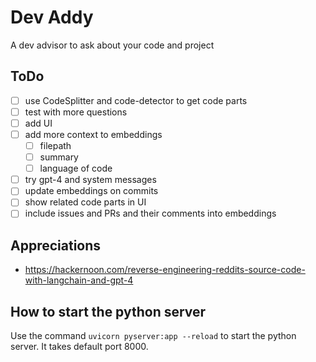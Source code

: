 # Dev Addy

A dev advisor to ask about your code and project

## ToDo

- [ ] use CodeSplitter and code-detector to get code parts
- [ ] test with more questions
- [ ] add UI
- [ ] add more context to embeddings
  - [ ] filepath
  - [ ] summary
  - [ ] language of code
- [ ] try gpt-4 and system messages
- [ ] update embeddings on commits
- [ ] show related code parts in UI
- [ ] include issues and PRs and their comments into embeddings

## Appreciations

- https://hackernoon.com/reverse-engineering-reddits-source-code-with-langchain-and-gpt-4

## How to start the python server

Use the command `uvicorn pyserver:app --reload` to start the python server. It takes default port 8000.
